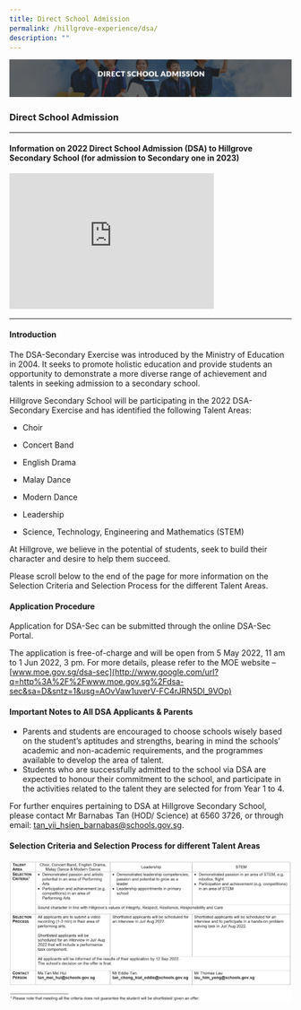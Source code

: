 ```yaml
---
title: Direct School Admission
permalink: /hillgrove-experience/dsa/
description: ""
---
```

![](/images/dsa%20banner.jpg)
### **Direct School Admission**
---------------------------------------------------------------------
#### **Information on 2022 Direct School Admission (DSA) to Hillgrove Secondary School (for admission to Secondary one in 2023)**

<iframe width="365" height="242" src="https://www.youtube.com/embed/wxgbUuzMRdI" title="Hillgrove Secondary School DSA Outreach 2021" frameborder="0" allow="accelerometer; autoplay; clipboard-write; encrypted-media; gyroscope; picture-in-picture" allowfullscreen></iframe>

---------------------------------------------------------------------
#### **Introduction**

The DSA-Secondary Exercise was introduced by the Ministry of Education in 2004. It seeks to promote holistic education and provide students an opportunity to demonstrate a more diverse range of achievement and talents in seeking admission to a secondary school.

Hillgrove Secondary School will be participating in the 2022 DSA-Secondary Exercise and has identified the following Talent Areas:

*   Choir
    
*   Concert Band
    
*   English Drama
    
*   Malay Dance
    
*   Modern Dance
    
*   Leadership
    
*   Science, Technology, Engineering and Mathematics (STEM)

At Hillgrove, we believe in the potential of students, seek to build their character and desire to help them succeed.

Please scroll below to the end of the page for more information on the Selection Criteria and Selection Process for the different Talent Areas.

#### **Application Procedure**

Application for DSA-Sec can be submitted through the online DSA-Sec Portal.

The application is free-of-charge and will be open from 5 May 2022, 11 am to 1 Jun 2022, 3 pm. For more details, please refer to the MOE website – [www.moe.gov.sg/dsa-sec](http://www.google.com/url?q=http%3A%2F%2Fwww.moe.gov.sg%2Fdsa-sec&sa=D&sntz=1&usg=AOvVaw1uverV-FC4rJRN5DI_9VOp)

#### **Important Notes to All DSA Applicants & Parents**
*   Parents and students are encouraged to choose schools wisely based on the student’s aptitudes and strengths, bearing in mind the schools’ academic and non-academic requirements, and the programmes available to develop the area of talent.
*   Students who are successfully admitted to the school via DSA are expected to honour their commitment to the school, and participate in the activities related to the talent they are selected for from Year 1 to 4.

For further enquires pertaining to DSA at Hillgrove Secondary School, please contact Mr Barnabas Tan (HOD/ Science) at 6560 3726, or through email: [tan_yii_hsien_barnabas@schools.gov.sg](mailto:tan_yii_hsien_barnabas@schools.gov.sg).

#### **Selection Criteria and Selection Process for different Talent Areas**

![](/images/dsa%20criteria.png)